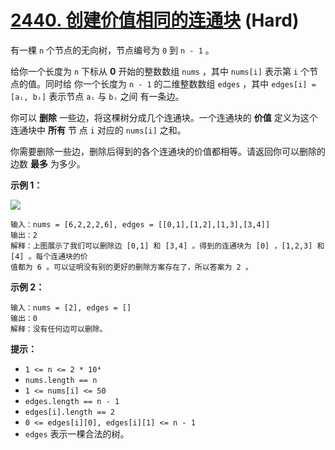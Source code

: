 # [2440. 创建价值相同的连通块][link] (Hard)

[link]: https://leetcode.cn/problems/create-components-with-same-value/

有一棵 `n` 个节点的无向树，节点编号为 `0` 到 `n - 1` 。

给你一个长度为 `n` 下标从 **0** 开始的整数数组 `nums` ，其中 `nums[i]` 表示第 `i` 个节点的值。同时给
你一个长度为 `n - 1` 的二维整数数组 `edges` ，其中 `edges[i] = [aᵢ, bᵢ]` 表示节点 `aᵢ` 与 `bᵢ` 之间
有一条边。

你可以 **删除** 一些边，将这棵树分成几个连通块。一个连通块的 **价值** 定义为这个连通块中 **所有** 节
点 `i` 对应的 `nums[i]` 之和。

你需要删除一些边，删除后得到的各个连通块的价值都相等。请返回你可以删除的边数 **最多** 为多少。

**示例 1：**

![](https://assets.leetcode.com/uploads/2022/08/26/diagramdrawio.png)

```
输入：nums = [6,2,2,2,6], edges = [[0,1],[1,2],[1,3],[3,4]]
输出：2
解释：上图展示了我们可以删除边 [0,1] 和 [3,4] 。得到的连通块为 [0] ，[1,2,3] 和 [4] 。每个连通块的价
值都为 6 。可以证明没有别的更好的删除方案存在了，所以答案为 2 。
```

**示例 2：**

```
输入：nums = [2], edges = []
输出：0
解释：没有任何边可以删除。
```

**提示：**

- `1 <= n <= 2 * 10⁴`
- `nums.length == n`
- `1 <= nums[i] <= 50`
- `edges.length == n - 1`
- `edges[i].length == 2`
- `0 <= edges[i][0], edges[i][1] <= n - 1`
- `edges` 表示一棵合法的树。
